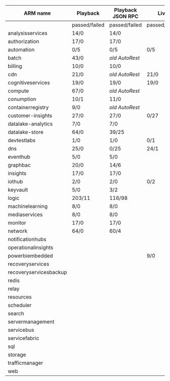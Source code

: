 |ARM name              |Playback     |Playback JSON RPC|Live         |Live JSON RPC|PS Live      |
|----------------------|-------------|-----------------|-------------|-------------|-------------|
|                      |passed/failed|passed/failed    |passed/failed|passed/failed|passed/failed|
|analysisservices      |14/0         |14/0             |             |             |4/4          |
|authorization         |17/0          |17/0            |             |3/12         |             |
|automation            |0/5           |0/5             |0/5          |             |62/3         |
|batch                 |43/0          |_old AutoRest_  |             |             |150/32       |
|billing               |10/0          |10/0            |             |             |             |
|cdn                   |21/0          |_old AutoRest_  |21/0         |             |1/18
|cognitiveservices     |19/0          |19/0            |19/0         |             |1/11
|compute               |67/0          |_old AutoRest_  |             |             |             |
|conumption            |10/1          |11/0            |             |             |3/6
|containerregistry     |9/0           |_old AutoRest_  |             |             |1/2
|customer-insights     |27/0          |27/0            |0/27         |0/27         |             |
|datalake-analytics    |7/0           |7/0             |             |             |0/18
|datalake-store        |64/0          |39/25           |             |             |14/0
|devtestlabs           |1/0           |1/0             |0/1          |             |0/5
|dns                   |25/0          |0/25            |24/1         |             |1/42
|eventhub              |5/0           |5/0             |             |             |1/4
|graphbac              |20/0          |14/6            |             |             |             |
|insights              |17/0          |17/0            |             |             |32/34
|iothub                |2/0           |2/0             |0/2          |             |0/1
|keyvault              |5/0           |3/2             |             |             |17/10
|logic                 |203/11        |116/98          |             |             |45/19
|machinelearning       |8/0           |8/0             |             |             |0/8
|mediaservices         |8/0           |8/0             |             |             |1/1
|monitor               |17/0          |17/0            |             |             |             |
|network               |64/0          |60/4            |             |             |1/62
|notificationhubs      |              |                |             |             |1/3
|operationalinsights   |              |                |             |             |1/12
|powerbiembedded       |              |                |9/0          |             |8/0
|recoveryservices      |              |                |             |             |0/1
|recoveryservicesbackup|              |                |             |             |0/25
|redis                 |              |                |             |             |9/3
|relay                 |              |                |             |             |1/5
|resources             |              |                |             |             |59/80
|scheduler             |              |                |             |             |8/0
|search                |              |                |             |             |             |
|servermanagement      |              |                |             |             |0/3
|servicebus            |              |                |             |             |1/6
|servicefabric         |              |                |             |             |0/10
|sql                   |              |                |             |             |45/144
|storage               |              |                |             |             |9/3
|trafficmanager        |              |                |             |             |4/41
|web                   |              |                |             |             |0/40
